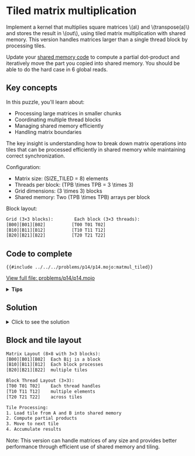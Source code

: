 # Tiled matrix multiplication

Implement a kernel that multiplies square matrices \\(a\\) and \\(transpose(a)\\) and stores the result in \\(out\\),
using tiled matrix multiplication with shared memory. This version handles matrices larger than a single thread block by processing tiles.

<div class="solution-tips">

Update your [shared memory code](./shared_memory.md) to compute a partial dot-product and iteratively move the part you copied into shared memory. You should be able to do the hard case in 6 global reads.
</div>

## Key concepts

In this puzzle, you'll learn about:
- Processing large matrices in smaller chunks
- Coordinating multiple thread blocks
- Managing shared memory efficiently
- Handling matrix boundaries

The key insight is understanding how to break down matrix operations into tiles that can be processed efficiently in shared memory while maintaining correct synchronization.

Configuration:
- Matrix size: \(SIZE\_TILED = 8\) elements
- Threads per block: \(TPB \times TPB = 3 \times 3\)
- Grid dimensions: \(3 \times 3\) blocks
- Shared memory: Two \(TPB \times TPB\) arrays per block

Block layout:
```txt
Grid (3×3 blocks):        Each block (3×3 threads):
[B00][B01][B02]          [T00 T01 T02]
[B10][B11][B12]          [T10 T11 T12]
[B20][B21][B22]          [T20 T21 T22]
```

## Code to complete

```mojo
{{#include ../../../problems/p14/p14.mojo:matmul_tiled}}
```
<a href="{{#include ../_includes/repo_url.md}}/blob/main/problems/p14/p14.mojo" class="filename">View full file: problems/p14/p14.mojo</a>

<details>
<summary><strong>Tips</strong></summary>

<div class="solution-tips">

1. Calculate global thread positions from block and thread indices
2. Clear shared memory before loading new tiles
3. Load tiles with proper bounds checking
4. Accumulate results across tiles with proper synchronization
</div>
</details>

## Solution

<details>
<summary>Click to see the solution</summary>

```mojo
{{#include ../../../solutions/p14/p14.mojo:matmul_tiled_solution}}
```

## Running the code

To test your solution, run the following command in your terminal:

```bash
magic run p14 --tiled
```

Your output will look like this if the puzzle isn't solved yet:
```txt
out: HostBuffer([0.0, 0.0, 0.0, 0.0, 0.0, 0.0, 0.0, 0.0, 0.0, 0.0, 0.0, 0.0, 0.0, 0.0, 0.0, 0.0, 0.0, 0.0, 0.0, 0.0, 0.0, 0.0, 0.0, 0.0, 0.0, 0.0, 0.0, 0.0, 0.0, 0.0, 0.0, 0.0, 0.0, 0.0, 0.0, 0.0, 0.0, 0.0, 0.0, 0.0, 0.0, 0.0, 0.0, 0.0, 0.0, 0.0, 0.0, 0.0, 0.0, 0.0, 0.0, 0.0, 0.0, 0.0, 0.0, 0.0, 0.0, 0.0, 0.0, 0.0, 0.0, 0.0, 0.0, 0.0])
expected: HostBuffer([140.0, 364.0, 588.0, 812.0, 1036.0, 1260.0, 1484.0, 1708.0, 364.0, 1100.0, 1836.0, 2572.0, 3308.0, 4044.0, 4780.0, 5516.0, 588.0, 1836.0, 3084.0, 4332.0, 5580.0, 6828.0, 8076.0, 9324.0, 812.0, 2572.0, 4332.0, 6092.0, 7852.0, 9612.0, 11372.0, 13132.0, 1036.0, 3308.0, 5580.0, 7852.0, 10124.0, 12396.0, 14668.0, 16940.0, 1260.0, 4044.0, 6828.0, 9612.0, 12396.0, 15180.0, 17964.0, 20748.0, 1484.0, 4780.0, 8076.0, 11372.0, 14668.0, 17964.0, 21260.0, 24556.0, 1708.0, 5516.0, 9324.0, 13132.0, 16940.0, 20748.0, 24556.0, 28364.0])
```

<div class="solution-explanation">

The solution implements tiled matrix multiplication by breaking down the computation into manageable chunks:

1. Thread organization:
   ```mojo
   global_row = block_idx.x * TPB + thread_idx.x
   global_col = block_idx.y * TPB + thread_idx.y
   ```
   Each thread knows its global position in the output matrix.

2. Shared memory management:
   - Two TPB×TPB buffers (`a_shared` and `b_shared`)
   - Clear buffers before each tile load
   - Use barriers to ensure memory coherency

3. Tile processing:
   ```mojo
   for tile in range((size + TPB - 1) // TPB):
   ```
   - Load a tile from matrix A and corresponding elements from B
   - Compute partial dot products within the tile
   - Accumulate results in local variable

4. Memory access pattern:
   - Matrix A: `global_row * size + (tile * TPB + local_col)`
   - Matrix B: `(tile * TPB + local_row) + global_col * size`
   - Shared memory: `local_row * TPB + local_col`

Key optimizations:
- Minimizes global memory accesses
- Uses shared memory for frequently accessed data
- Proper synchronization between load and compute phases
- Handles matrix boundaries correctly
</div>
</details>

## Block and tile layout

```txt
Matrix Layout (8×8 with 3×3 blocks):
[B00][B01][B02]  Each Bij is a block
[B10][B11][B12]  Each block processes
[B20][B21][B22]  multiple tiles

Block Thread Layout (3×3):
[T00 T01 T02]    Each thread handles
[T10 T11 T12]    multiple elements
[T20 T21 T22]    across tiles

Tile Processing:
1. Load tile from A and B into shared memory
2. Compute partial products
3. Move to next tile
4. Accumulate results
```

Note: This version can handle matrices of any size and provides better performance through efficient use of shared memory and tiling.

